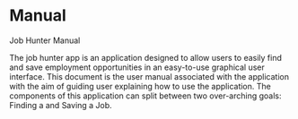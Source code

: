 # Manual 
Job Hunter Manual 

The job hunter app is an application designed to allow users to easily find and save employment opportunities in an easy-to-use graphical user interface. This document is the user manual associated with the application with the aim of guiding user explaining how to use the application. The components of this application can split between two over-arching goals: Finding a and Saving a Job. 

